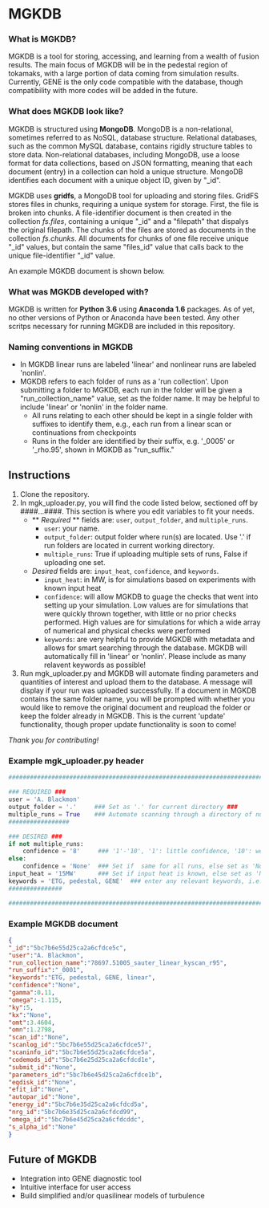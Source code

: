 # **MGKDB**
### **What is MGKDB?**
MGKDB is a tool for storing, accessing, and learning from a wealth of fusion results.  The main focus of MGKDB will be in the pedestal region of tokamaks, with a large portion of data coming from simulation results.  Currently, GENE is the only code compatible with the database, though compatibility with more codes will be added in the future.

### **What does MGKDB look like?**
MGKDB is structured using **MongoDB**.  MongoDB is a non-relational, sometimes referred to as NoSQL, database structure.  Relational databases, such as the common MySQL database, contains rigidly structure tables to store data.  Non-relational databases, including MongoDB, use a loose format for data collections, based on JSON formatting, meaning that each document (entry) in a collection can hold a unique structure.  MongoDB identifies each document with a unique object ID, given by "_id".  

MGKDB uses **gridfs**, a MongoDB tool for uploading and storing files.  GridFS stores files in chunks, requiring a unique system for storage.  First, the file is broken into chunks.  A file-identifier document is then created in the collection *fs.files*, containing a unique "_id" and a "filepath" that dispalys the original filepath.  The chunks of the files are stored as documents in the collection *fs.chunks*.  All documents for chunks of one file receive unique "_id" values, but contain the same "files_id" value that calls back to the unique file-identifier "_id" value.

An example MGKDB document is shown below.

### **What was MGKDB developed with?**
MGKDB is written for **Python 3.6** using **Anaconda 1.6** packages.  As of yet, no other versions of Python or Anaconda have been tested.  Any other scritps necessary for running MGKDB are included in this repository.

### **Naming conventions in MGKDB**
* In MGKDB linear runs are labeled 'linear' and nonlinear runs are labeled 'nonlin'.
* MGKDB refers to each folder of runs as a 'run collection'.  Upon submitting a folder to MGKDB, each run in the folder will be given a "run_collection_name" value, set as the folder name.  It may be helpful to include 'linear' or 'nonlin' in the folder name.
	* All runs relating to each other should be kept in a single folder with suffixes to identify them, e.g., each run from a linear scan or continuations from checkpoints
	* Runs in the folder are identified by their suffix, e.g. '_0005' or '_rho.95', shown in MGKDB as "run_suffix."


## **Instructions**
1. Clone the repository.
2. In mgk_uploader.py, you will find the code listed below, sectioned off by ####...####.  This section is where you edit variables to fit your needs.  
	* ** *Required* ** fields are: ```user```, ```output_folder```, and ```multiple_runs```. 
		* ```user```: your name.
		* ```output_folder```: output folder where run(s) are located.  Use '.' if run folders are located in current working directory.
		* ```multiple_runs```: True if uploading multiple sets of runs, False if uploading one set.
	* *Desired* fields are: ```input_heat```, ```confidence```, and ```keywords```.  
		* ```input_heat```: in MW, is for simulations based on experiments with known input heat
		* ```confidence```: will allow MGKDB to guage the checks that went into setting up your simulation.  Low values are for simulations that were quickly thrown together, with little or no prior checks performed.  High values are for simulations for which a wide array of numerical and physical checks were performed
		* ```keywords```: are very helpful to provide MGKDB with metadata and allows for smart searching through the database.  MGKDB will automatically fill in 'linear' or 'nonlin'.  Please include as many relavent keywords as possible!
3. Run mgk_uploader.py and MGKDB will automate finding parameters and quantities of interest and upload them to the database.  A message will display if your run was uploaded successfully.  If a document in MGKDB contains the same folder name, you will be prompted with whether you would like to remove the original document and reupload the folder or keep the folder already in MGKDB.  This is the current 'update' functionality, though proper update functionality is soon to come!

*Thank you for contributing!*
### **Example mgk_uploader.py header**
```python 
########################################################################

### REQUIRED ###
user = 'A. Blackmon'
output_folder = '.'     ### Set as '.' for current directory ###
multiple_runs = True    ### Automate scanning through a directory of numerous runs ###
#################

### DESIRED ###
if not multiple_runs:
    confidence = '8'     ### '1'-'10', '1': little confidence, '10': well checked ###
else:
    confidence = 'None'  ### Set if  same for all runs, else set as 'None' ###
input_heat = '15MW'      ### Set if input heat is known, else set as 'None' ###
keywords = 'ETG, pedestal, GENE'  ### enter any relevant keywords, i.e., ETG, ITG, pedestal, core ###
###############

########################################################################
```
### **Example MGKDB document**
```json
{
"_id":"5bc7b6e55d25ca2a6cfdce5c",
"user":"A. Blackmon",
"run_collection_name":"78697.51005_sauter_linear_kyscan_r95",
"run_suffix":"_0001",
"keywords":"ETG, pedestal, GENE, linear",
"confidence":"None",
"gamma":0.11,
"omega":-1.115,
"ky":5,
"kx":"None",
"omt":3.4604,
"omn":1.2798,
"scan_id":"None",
"scanlog_id":"5bc7b6e55d25ca2a6cfdce57",
"scaninfo_id":"5bc7b6e55d25ca2a6cfdce5a",
"codemods_id":"5bc7b6e25d25ca2a6cfdcd1e",
"submit_id":"None",
"parameters_id":"5bc7b6e45d25ca2a6cfdce1b",
"eqdisk_id":"None",
"efit_id":"None",
"autopar_id":"None",
"energy_id":"5bc7b6e35d25ca2a6cfdcd5a",
"nrg_id":"5bc7b6e35d25ca2a6cfdcd99",
"omega_id":"5bc7b6e45d25ca2a6cfdcddc",
"s_alpha_id":"None"
}
```
## Future of MGKDB
* Integration into GENE diagnostic tool
* Intuitive interface for user access
* Build simplified and/or quasilinear models of turbulence



	